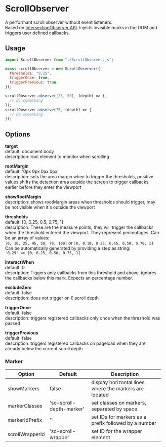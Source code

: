 # ScrollObserver

A performant scroll observer without event listeners.  
Based on [IntersectionObserver API](https://developer.mozilla.org/en-US/docs/Web/API/Intersection_Observer_API). Injects invisible marks in the DOM and triggers user defined callbacks.

## Usage

```js
import ScrollObserver from "./ScrollObserver.js";

const scrollObserver = new ScrollObserver({
  thresholds: "0.25",
  triggerOnce: true,
  triggerPrevious: true,
});

scrollObserver.observe([25, 50], (depth) => {
  // do something
});
scrollObserver.observe(75, (depth) => {
  // do something
});
```

## Options

**target**  
default: document.body  
description: root element to monitor when scrolling

**rootMargin**  
default: '0px 0px 0px 0px'  
description: sets the area margin when to trigger the thresholds, positive values shifts the detection area outside the screen to trigger callbacks earlier before they enter the viewport

**showRootMargin**  
description: shows rootMargin areas when thresholds should trigger, may be not visible when it's outside the viewport

**thresholds**  
default: [0, 0.25, 0.5, 0.75, 1]  
description: These are the measure points, they will trigger the callbacks when the threshold entered the viewport. They represent percentages. Can be an array of values:  
`[0, 10, 25, 45, 50, 70, 100]` or `[0, 0.10, 0.25, 0.45, 0.50, 0.70, 1]`  
Can be automatically generated by providing a step as string:  
`'0.25' => [0, 0.25, 0.50, 0.75, 1]`

**interactWhen**  
default: 0  
description: Tiggers only callbacks from this threshold and above, ignores the callbacks below this mark. Expects an percentage number.

**excludeZero**  
default: false  
description: does not trigger on 0 scroll depth

**triggerOnce**  
default: false  
description: triggers registered callbacks only once when the threshold was passed

**triggerPrevious**  
default: false  
description: triggers registered callbacks on pageload when they are already below the current scroll depth

### Marker

| Option          | Default                  | Description                                            |
| --------------- | ------------------------ | ------------------------------------------------------ |
| showMarkers     | false                    | display horizontal lines where the markers are located |
| markerClasses   | 'sc-scroll-depth-marker' | set classes on markers, separated by space             |
| markerIdPrefix  | ''                       | set IDs for markers as a prefix followed by a number   |
| scrollWrapperId | 'sc-scroll-wrapper'      | set ID for the wrapper element                         |
